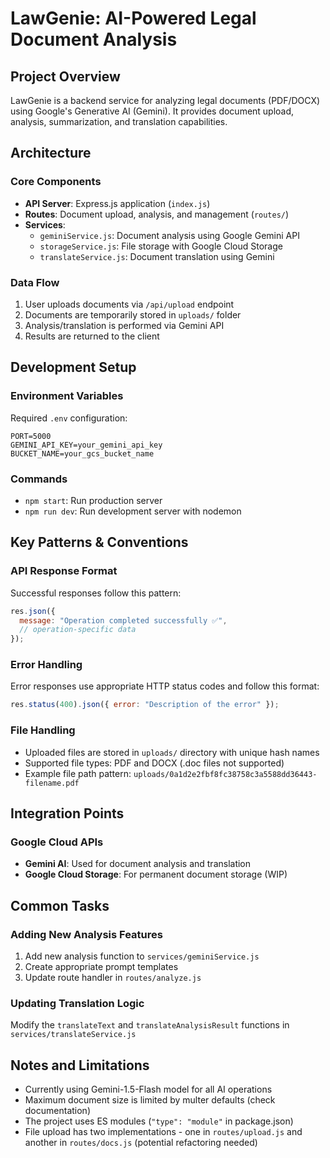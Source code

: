 # LawGenie: AI-Powered Legal Document Analysis

## Project Overview

LawGenie is a backend service for analyzing legal documents (PDF/DOCX) using Google's Generative AI (Gemini). It provides document upload, analysis, summarization, and translation capabilities.

## Architecture

### Core Components

- **API Server**: Express.js application (`index.js`)
- **Routes**: Document upload, analysis, and management (`routes/`)
- **Services**:
  - `geminiService.js`: Document analysis using Google Gemini API
  - `storageService.js`: File storage with Google Cloud Storage
  - `translateService.js`: Document translation using Gemini

### Data Flow

1. User uploads documents via `/api/upload` endpoint
2. Documents are temporarily stored in `uploads/` folder
3. Analysis/translation is performed via Gemini API
4. Results are returned to the client

## Development Setup

### Environment Variables

Required `.env` configuration:

```
PORT=5000
GEMINI_API_KEY=your_gemini_api_key
BUCKET_NAME=your_gcs_bucket_name
```

### Commands

- `npm start`: Run production server
- `npm run dev`: Run development server with nodemon

## Key Patterns & Conventions

### API Response Format

Successful responses follow this pattern:

```javascript
res.json({
  message: "Operation completed successfully ✅",
  // operation-specific data
});
```

### Error Handling

Error responses use appropriate HTTP status codes and follow this format:

```javascript
res.status(400).json({ error: "Description of the error" });
```

### File Handling

- Uploaded files are stored in `uploads/` directory with unique hash names
- Supported file types: PDF and DOCX (.doc files not supported)
- Example file path pattern: `uploads/0a1d2e2fbf8fc38758c3a5588dd36443-filename.pdf`

## Integration Points

### Google Cloud APIs

- **Gemini AI**: Used for document analysis and translation
- **Google Cloud Storage**: For permanent document storage (WIP)

## Common Tasks

### Adding New Analysis Features

1. Add new analysis function to `services/geminiService.js`
2. Create appropriate prompt templates
3. Update route handler in `routes/analyze.js`

### Updating Translation Logic

Modify the `translateText` and `translateAnalysisResult` functions in `services/translateService.js`

## Notes and Limitations

- Currently using Gemini-1.5-Flash model for all AI operations
- Maximum document size is limited by multer defaults (check documentation)
- The project uses ES modules (`"type": "module"` in package.json)
- File upload has two implementations - one in `routes/upload.js` and another in `routes/docs.js` (potential refactoring needed)
